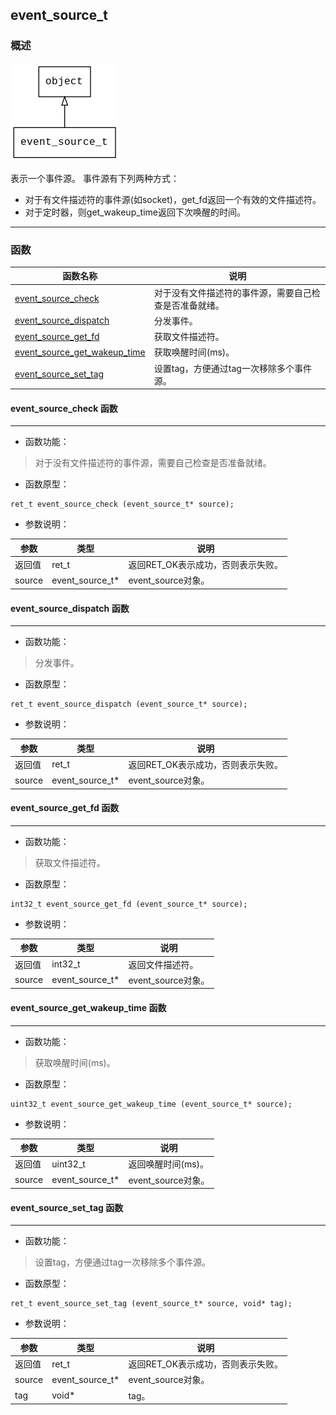 ## event\_source\_t
### 概述
![image](images/event_source_t_0.png)

表示一个事件源。
事件源有下列两种方式：
* 对于有文件描述符的事件源(如socket)，get_fd返回一个有效的文件描述符。
* 对于定时器，则get_wakeup_time返回下次唤醒的时间。

----------------------------------
### 函数
<p id="event_source_t_methods">

| 函数名称 | 说明 | 
| -------- | ------------ | 
| <a href="#event_source_t_event_source_check">event\_source\_check</a> | 对于没有文件描述符的事件源，需要自己检查是否准备就绪。 |
| <a href="#event_source_t_event_source_dispatch">event\_source\_dispatch</a> | 分发事件。 |
| <a href="#event_source_t_event_source_get_fd">event\_source\_get\_fd</a> | 获取文件描述符。 |
| <a href="#event_source_t_event_source_get_wakeup_time">event\_source\_get\_wakeup\_time</a> | 获取唤醒时间(ms)。 |
| <a href="#event_source_t_event_source_set_tag">event\_source\_set\_tag</a> | 设置tag，方便通过tag一次移除多个事件源。 |
#### event\_source\_check 函数
-----------------------

* 函数功能：

> <p id="event_source_t_event_source_check">对于没有文件描述符的事件源，需要自己检查是否准备就绪。


* 函数原型：

```
ret_t event_source_check (event_source_t* source);
```

* 参数说明：

| 参数 | 类型 | 说明 |
| -------- | ----- | --------- |
| 返回值 | ret\_t | 返回RET\_OK表示成功，否则表示失败。 |
| source | event\_source\_t* | event\_source对象。 |
#### event\_source\_dispatch 函数
-----------------------

* 函数功能：

> <p id="event_source_t_event_source_dispatch">分发事件。


* 函数原型：

```
ret_t event_source_dispatch (event_source_t* source);
```

* 参数说明：

| 参数 | 类型 | 说明 |
| -------- | ----- | --------- |
| 返回值 | ret\_t | 返回RET\_OK表示成功，否则表示失败。 |
| source | event\_source\_t* | event\_source对象。 |
#### event\_source\_get\_fd 函数
-----------------------

* 函数功能：

> <p id="event_source_t_event_source_get_fd">获取文件描述符。


* 函数原型：

```
int32_t event_source_get_fd (event_source_t* source);
```

* 参数说明：

| 参数 | 类型 | 说明 |
| -------- | ----- | --------- |
| 返回值 | int32\_t | 返回文件描述符。 |
| source | event\_source\_t* | event\_source对象。 |
#### event\_source\_get\_wakeup\_time 函数
-----------------------

* 函数功能：

> <p id="event_source_t_event_source_get_wakeup_time">获取唤醒时间(ms)。


* 函数原型：

```
uint32_t event_source_get_wakeup_time (event_source_t* source);
```

* 参数说明：

| 参数 | 类型 | 说明 |
| -------- | ----- | --------- |
| 返回值 | uint32\_t | 返回唤醒时间(ms)。 |
| source | event\_source\_t* | event\_source对象。 |
#### event\_source\_set\_tag 函数
-----------------------

* 函数功能：

> <p id="event_source_t_event_source_set_tag">设置tag，方便通过tag一次移除多个事件源。


* 函数原型：

```
ret_t event_source_set_tag (event_source_t* source, void* tag);
```

* 参数说明：

| 参数 | 类型 | 说明 |
| -------- | ----- | --------- |
| 返回值 | ret\_t | 返回RET\_OK表示成功，否则表示失败。 |
| source | event\_source\_t* | event\_source对象。 |
| tag | void* | tag。 |
